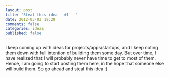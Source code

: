```yaml
---
layout: post
title: "Steal this idea - #1 - "
date: 2012-03-03 19:29
comments: false
categories: ideas
published: false
---
```


I keep coming up with ideas for projects/apps/startups, and I keep noting them down with full intention of building them some day. But over time, I have realized that I will probably never have time to get to most of them. Hence, I am going to start posting them here, in the hope that someone else will build them. So go ahead and steal this idea :)


